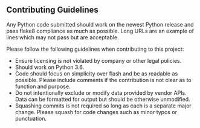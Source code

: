 ## Contributing Guidelines
Any Python code submitted should work on the newest Python release and pass flake8 compliance as much as possible. Long URLs are an example of lines which may not pass but are acceptable.

Please follow the following guidelines when contributing to this project:

- Ensure licensing is not violated by company or other legal policies.
- Should work on Python 3.6.
- Code should focus on simplicity over flash and be as readable as possible. Please include comments if the contribution is not clear as to function and purpose.
- Do not intentionally exclude or modify data provided by vendor APIs. Data can be formatted for output but should be otherwise unmodified.
- Squashing commits is not required so long as each is a separate major change. Please squash for code changes such as minor typos or punctuation.
